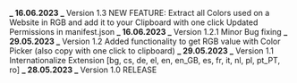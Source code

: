 **_ 16.06.2023 _** Version 1.3
NEW FEATURE: Extract all Colors used on a Website in RGB and add it to your Clipboard with one click
Updated Permissions in manifest.json
**_ 16.06.2023 _** Version 1.2.1
Minor Bug fixing
**_ 29.05.2023 _** Version 1.2
Added functionality to get RGB value with Color Picker (also copy with one click to clipboard)
**_ 29.05.2023 _** Version 1.1
Internationalize Extension [bg, cs, de, el, en, en_GB, es, fr, it, nl, pl, pt_PT, ro]
**_ 28.05.2023 _** Version 1.0 RELEASE
